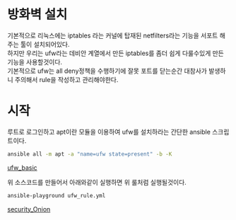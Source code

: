 # 방화벽 설치
기본적으로 리눅스에는 iptables 라는 커널에 탑재된 netfilters라는 기능을 서포트 해주는 툴이 설치되어있다.  
하지만 우리는 ufw라는 데비안 계열에서 만든 iptables를 좀더 쉽게 다룰수있게 만든 기능을 사용할것이다.  
기본적으로 ufw는 all deny정책을 수행하기에 잘못 포트를 닫는순간 대참사가 발생하니 주의해서 rule을 작성하고 관리해야한다.

# 시작

루트로 로그인하고 apt이란 모듈을 이용하여 ufw를 설치하라는 간단한 ansible 스크립트이다.  

``` bash
ansible all -m apt -a "name=ufw state=present" -b -K
```

[ufw_basic](./rule/ufw_rule.yml)  

위 소스코드를 만들어서 아래와같이 실행하면 위 룰처럼 실행될것이다.

``` bash
ansible-playground ufw_rule.yml
```

[security_Onion](./rule/security_Onion.yml)